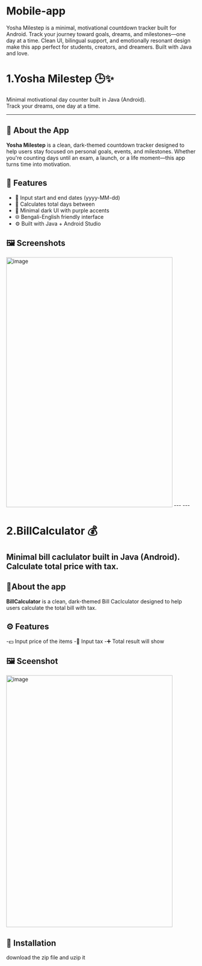 # Mobile-app
Yosha Milestep is a minimal, motivational countdown tracker built for Android. Track your journey toward goals, dreams, and milestones—one day at a time. Clean UI, bilingual support, and emotionally resonant design make this app perfect for students, creators, and dreamers. Built with Java and love.
# 1.Yosha Milestep 🕒✨  
Minimal motivational day counter built in Java (Android).  
Track your dreams, one day at a time.

---
## 📱 About the App

**Yosha Milestep** is a clean, dark-themed countdown tracker designed to help users stay focused on personal goals, events, and milestones. Whether you're counting days until an exam, a launch, or a life moment—this app turns time into motivation.

## 🔧 Features

- 📅 Input start and end dates (yyyy-MM-dd)
- 🔢 Calculates total days between
- 🎨 Minimal dark UI with purple accents
- 🌐 Bengali-English friendly interface
- ⚙️ Built with Java + Android Studio

## 🖼️ Screenshots
<img width="442" height="665" alt="image" src="https://github.com/user-attachments/assets/436d5d02-37bf-41c1-9f52-40722c42f403" />
---
---

# 2.BillCalculator 💰
Minimal bill caclulator built in Java (Android).
Calculate total price with tax.
---

## 📱About the app

**BillCalculator** is a clean, dark-themed Bill Caclculator designed to help users calculate the total bill with tax.

 ## ⚙️ Features
  
  -💵 Input price of the items
  -🚖 Input tax
  -➕ Total result will show  

## 🖼️ Sceenshot
<img width="442" height="670" alt="image" src="https://github.com/user-attachments/assets/6172a188-320b-4919-a491-c75b8a2a413c" />


## 🚀 Installation
download the zip file and uzip it
